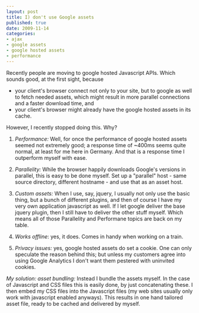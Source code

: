 ```yaml
---
layout: post
title: I) don't use Google assets
published: true
date: 2009-11-14
categories:
- ajax
- google assets
- google hosted assets
- performance
---
```

<p>Recently people are moving to google hosted Javascript APIs. Which sounds good, at the
first sight, because</p>

<ul>
<li>your client's browser connect not only to your site, but to google as well to
fetch needed assets, which might result in more parallel connections and a
faster download time, and</li>
<li>your client's browser might already have the google hosted assets in its cache.</li>
</ul>
<p>However, I recently stopped doing this. Why?</p>

<ol>
<li><p><em>Performance:</em> Well, for once the performance of google hosted assets seemed not extremely good; a
response time of ~400ms seems quite normal, at least for me here in Germany. And that
is a response time I outperform myself with ease.</p></li>
<li><p><em>Parallelity:</em> While the browser happily downloads Google's versions in parallel, this is
easy to be done myself. Set up a "parallel" host - same source directory, different hostname -
and use that as an asset host.</p></li>
<li><p><em>Custom assets:</em> When I use, say, jquery, I usually not only use the basic thing, but a bunch
of different plugins, and then of course I have my very own application javascript as well. If
I let google deliver the base jquery plugin, then I still have to deliver the other stuff myself.
Which means all of those Parallelity and Performane topics are back on my table.</p></li>
<li><p><em>Works offline</em>: yes, it does. Comes in handy when working on a train.</p></li>
<li><p><em>Privacy issues:</em> yes, google hosted assets do set a cookie. One can only speculate the reason
behind this; but unless my customers agree into using Google Analytics I don't want them pestered
with uninvited cookies.</p></li>
</ol>
<p><em>My solution: asset bundling:</em> Instead I bundle the assets myself. In the case of Javascript and CSS files this is easily done, by just concatenating these. I then embed my CSS files into the Javascript files (my web sites usually only work with javascript enabled anyways). This results in one
hand tailored asset file, ready to be cached and delivered by myself.</p>
